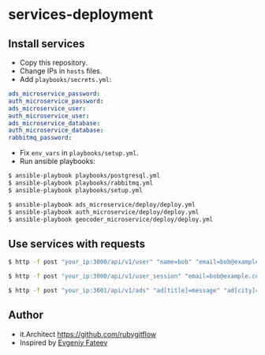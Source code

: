 # services-deployment

## Install services
* Copy this repository.
* Change IPs in `hosts` files.
* Add `playbooks/secrets.yml`:
```yml
ads_microservice_password: 
auth_microservice_password: 
ads_microservice_user: 
auth_microservice_user: 
ads_microservice_database: 
auth_microservice_database: 
rabbitmq_password: 
```
* Fix `env_vars` in `playbooks/setup.yml`.
* Run ansible playbooks:
```bash
$ ansible-playbook playbooks/postgresql.yml
$ ansible-playbook playbooks/rabbitmq.yml
$ ansible-playbook playbooks/setup.yml

$ ansible-playbook ads_microservice/deploy/deploy.yml
$ ansible-playbook auth_microservice/deploy/deploy.yml
$ ansible-playbook geocoder_microservice/deploy/deploy.yml
```

## Use services with requests
```bash
$ http -f post "your_ip:3000/api/v1/user" "name=bob" "email=bob@example.com" "password=password" # create a new user

$ http -f post "your_ip:3000/api/v1/user_session" "email=bob@example.com" "password=password" # get user token

$ http -f post "your_ip:3001/api/v1/ads" "ad[title]=message" "ad[city]=Moscow" "ad[description]=suggestion" "Authorization:Bearer some_user_token" # add new advert message
```

## Author
* it.Architect https://github.com/rubygitflow
* Inspired by [Evgeniy Fateev](https://github.com/psylone/playbooks-rms)
